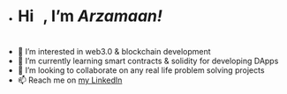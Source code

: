 - <h1> Hi <img style="width: 10px; height: 10px;" src="https://camo.githubusercontent.com/e8e7b06ecf583bc040eb60e44eb5b8e0ecc5421320a92929ce21522dbc34c891/68747470733a2f2f6d656469612e67697068792e636f6d2f6d656469612f6876524a434c467a6361737252346961377a2f67697068792e676966">, I’m <i>Arzamaan!</i><h1>
- 👀 I’m interested in web3.0 & blockchain development
- 🌱 I’m currently learning smart contracts & solidity for developing DApps
- 💞️ I’m looking to collaborate on any real life problem solving projects
- 📫 Reach me on <a href="https://www.linkedin.com/in/arzamaan-hussain-898317197/">my LinkedIn</a>

<!---
arzmn/arzmn is a ✨ special ✨ repository because its `README.md` (this file) appears on your GitHub profile.
You can click the Preview link to take a look at your changes.
--->
